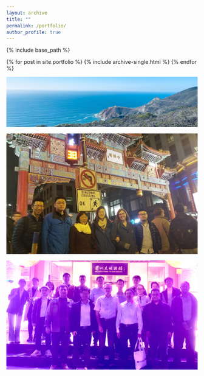 ```yaml
---
layout: archive
title: ""
permalink: /portfolio/
author_profile: true
---
```


{% include base_path %}


{% for post in site.portfolio %}
  {% include archive-single.html %}
{% endfor %}

![Alt text](../images/WeChat_Image_20220502204953.jpg?raw=true "Title")

![Alt text](../images/20181213_202332.jpg?raw=true "Title")

![Alt text](../images/WeChat_Image_20230529172759.jpg?raw=true "Title")

